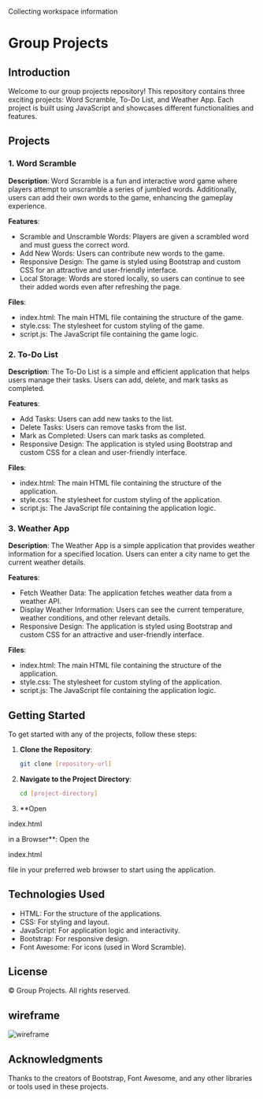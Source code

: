 Collecting workspace information

# Group Projects

## Introduction

Welcome to our group projects repository! This repository contains three exciting projects: Word Scramble, To-Do List, and Weather App. Each project is built using JavaScript and showcases different functionalities and features.

## Projects

### 1. Word Scramble

**Description**: Word Scramble is a fun and interactive word game where players attempt to unscramble a series of jumbled words. Additionally, users can add their own words to the game, enhancing the gameplay experience.

**Features**:
- Scramble and Unscramble Words: Players are given a scrambled word and must guess the correct word.
- Add New Words: Users can contribute new words to the game.
- Responsive Design: The game is styled using Bootstrap and custom CSS for an attractive and user-friendly interface.
- Local Storage: Words are stored locally, so users can continue to see their added words even after refreshing the page.

**Files**:
- index.html: The main HTML file containing the structure of the game.
- style.css: The stylesheet for custom styling of the game.
- script.js: The JavaScript file containing the game logic.

### 2. To-Do List

**Description**: The To-Do List is a simple and efficient application that helps users manage their tasks. Users can add, delete, and mark tasks as completed.

**Features**:
- Add Tasks: Users can add new tasks to the list.
- Delete Tasks: Users can remove tasks from the list.
- Mark as Completed: Users can mark tasks as completed.
- Responsive Design: The application is styled using Bootstrap and custom CSS for a clean and user-friendly interface.

**Files**:
- index.html: The main HTML file containing the structure of the application.
- style.css: The stylesheet for custom styling of the application.
- script.js: The JavaScript file containing the application logic.

### 3. Weather App

**Description**: The Weather App is a simple application that provides weather information for a specified location. Users can enter a city name to get the current weather details.

**Features**:
- Fetch Weather Data: The application fetches weather data from a weather API.
- Display Weather Information: Users can see the current temperature, weather conditions, and other relevant details.
- Responsive Design: The application is styled using Bootstrap and custom CSS for an attractive and user-friendly interface.

**Files**:
- index.html: The main HTML file containing the structure of the application.
- style.css: The stylesheet for custom styling of the application.
- script.js: The JavaScript file containing the application logic.

## Getting Started

To get started with any of the projects, follow these steps:

1. **Clone the Repository**:
   ```sh
   git clone [repository-url]
   ```

2. **Navigate to the Project Directory**:
   ```sh
   cd [project-directory]
   ```

3. **Open 

index.html

 in a Browser**:
   Open the 

index.html

 file in your preferred web browser to start using the application.

## Technologies Used

- HTML: For the structure of the applications.
- CSS: For styling and layout.
- JavaScript: For application logic and interactivity.
- Bootstrap: For responsive design.
- Font Awesome: For icons (used in Word Scramble).

## License

© Group Projects. All rights reserved.

## wireframe
![wireframe](https://i.postimg.cc/CKkh4mct/wireframe-main.png)

## Acknowledgments

Thanks to the creators of Bootstrap, Font Awesome, and any other libraries or tools used in these projects.